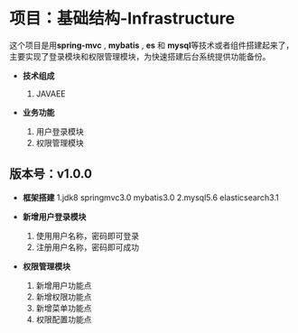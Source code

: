 # 项目：基础结构-Infrastructure
这个项目是用**spring-mvc** , **mybatis** , **es** 和 **mysql**等技术或者组件搭建起来了，主要实现了登录模块和权限管理模块，为快速搭建后台系统提供功能备份。

- **技术组成**
	1. JAVAEE

- **业务功能**
	1. 用户登录模块
	2. 权限管理模块


## 版本号：v1.0.0

- **框架搭建**
	1.jdk8 springmvc3.0 mybatis3.0
	2.mysql5.6 elasticsearch3.1

- **新增用户登录模块**
	1. 使用用户名称，密码即可登录
	2. 注册用户名称，密码即可成功

- **权限管理模块**
	1. 新增用户功能点
	2. 新增权限功能点
	3. 新增菜单功能点
	4. 权限配置功能点
